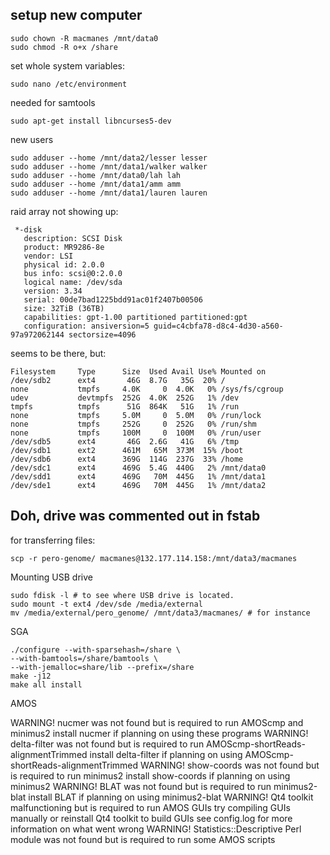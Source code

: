 setup new computer
--

	sudo chown -R macmanes /mnt/data0
	sudo chmod -R o+x /share
	
set whole system variables:

	sudo nano /etc/environment
	
needed for samtools
	
	sudo apt-get install libncurses5-dev
	
new users

	sudo adduser --home /mnt/data2/lesser lesser
	sudo adduser --home /mnt/data1/walker walker
	sudo adduser --home /mnt/data0/lah lah
	sudo adduser --home /mnt/data1/amm amm
	sudo adduser --home /mnt/data1/lauren lauren
	
raid array not showing up:

	 *-disk
       description: SCSI Disk
       product: MR9286-8e
       vendor: LSI
       physical id: 2.0.0
       bus info: scsi@0:2.0.0
       logical name: /dev/sda
       version: 3.34
       serial: 00de7bad1225bdd91ac01f2407b00506
       size: 32TiB (36TB)
       capabilities: gpt-1.00 partitioned partitioned:gpt
       configuration: ansiversion=5 guid=c4cbfa78-d8c4-4d30-a560-97a972062144 sectorsize=4096
       
seems to be there, but:

	Filesystem     Type      Size  Used Avail Use% Mounted on
	/dev/sdb2      ext4       46G  8.7G   35G  20% /
	none           tmpfs     4.0K     0  4.0K   0% /sys/fs/cgroup
	udev           devtmpfs  252G  4.0K  252G   1% /dev
	tmpfs          tmpfs      51G  864K   51G   1% /run
	none           tmpfs     5.0M     0  5.0M   0% /run/lock
	none           tmpfs     252G     0  252G   0% /run/shm
	none           tmpfs     100M     0  100M   0% /run/user
	/dev/sdb5      ext4       46G  2.6G   41G   6% /tmp
	/dev/sdb1      ext2      461M   65M  373M  15% /boot
	/dev/sdb6      ext4      369G  114G  237G  33% /home
	/dev/sdc1      ext4      469G  5.4G  440G   2% /mnt/data0
	/dev/sdd1      ext4      469G   70M  445G   1% /mnt/data1
	/dev/sde1      ext4      469G   70M  445G   1% /mnt/data2
	
Doh, drive was commented out in fstab
--

for transferring files:

	scp -r pero-genome/ macmanes@132.177.114.158:/mnt/data3/macmanes
	
Mounting USB drive
	
	sudo fdisk -l # to see where USB drive is located.
	sudo mount -t ext4 /dev/sde /media/external
	mv /media/external/pero_genome/ /mnt/data3/macmanes/ # for instance
	

SGA

	./configure --with-sparsehash=/share \
	--with-bamtools=/share/bamtools \
	--with-jemalloc=share/lib --prefix=/share
	make -j12
	make all install
	
AMOS

WARNING! nucmer was not found but is required to run AMOScmp and minimus2
   install nucmer if planning on using these programs
WARNING! delta-filter was not found but is required to run AMOScmp-shortReads-alignmentTrimmed
   install delta-filter if planning on using AMOScmp-shortReads-alignmentTrimmed
WARNING! show-coords was not found but is required to run minimus2
   install show-coords if planning on using minimus2
WARNING! BLAT was not found but is required to run minimus2-blat
   install BLAT if planning on using minimus2-blat
WARNING! Qt4 toolkit malfunctioning but is required to run AMOS GUIs
   try compiling GUIs manually or reinstall Qt4 toolkit to build GUIs
   see config.log for more information on what went wrong
WARNING! Statistics::Descriptive Perl module was not found but is required to run some AMOS scripts